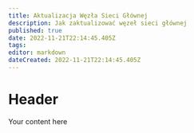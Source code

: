 ```yaml
---
title: Aktualizacja Węzła Sieci Głównej
description: Jak zaktualizować węzeł sieci głównej
published: true
date: 2022-11-21T22:14:45.405Z
tags: 
editor: markdown
dateCreated: 2022-11-21T22:14:45.405Z
---
```


# Header
Your content here